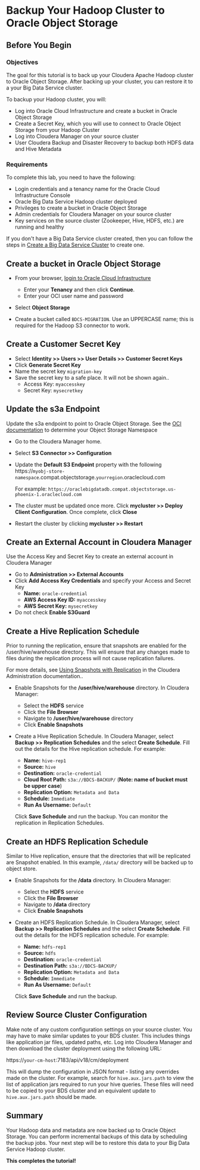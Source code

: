 # Backup Your Hadoop Cluster to Oracle Object Storage

## Before You Begin

### Objectives
The goal for this tutorial is to back up your Cloudera Apache Hadoop cluster to Oracle Object Storage.  After backing up your cluster, you can restore it to a your Big Data Service cluster.

To backup your Hadoop cluster, you will:
* Log into Oracle Cloud Infrastructure and create a bucket in Oracle Object Storage
* Create a Secret Key, which you will use to connect to Oracle Object Storage from your Hadoop Cluster
* Log into Cloudera Manager on your source cluster
* User Cloudera Backup and Disaster Recovery to backup both HDFS data and Hive Metadata

### Requirements

To complete this lab, you need to have the following:

* Login credentials and a tenancy name for the Oracle Cloud Infrastructure Console
* Oracle Big Data Service Hadoop cluster deployed 
* Privileges to create a bucket in Oracle Object Storage
* Admin credentials for Cloudera Manager on your source cluster
* Key services on the source cluster (Zookeeper, Hive, HDFS, etc.) are running and healthy

If you don't have a Big Data Service cluster created, then you can follow the steps in [Create a Big Data Service Cluster](../?create-cluster) to create one.

## Create a bucket in Oracle Object Storage

* From your browser, [login to Oracle Cloud Infrastructure](https://console.us-ashburn-1.oraclecloud.com/a/tenancy)
    * Enter your **Tenancy** and then click **Continue**.
    * Enter your OCI user name and password


* Select **Object Storage**

* Create a bucket called `BDCS-MIGRATION`.  Use an UPPERCASE name; this is required for the Hadoop S3 connector to work.

## Create a Customer Secret Key

* Select **Identity >> Users >> User Details >> Customer Secret Keys**
* Click **Generate Secret Key**
* Name the secret key `migration-key`
* Save the secret key to a safe place.  It will not be shown again..
    * Access Key: `myaccesskey`
    * Secret Key: `mysecretkey`

## Update the s3a Endpoint
Update the s3a endpoint to point to Oracle Object Storage.  See the [OCI documentation](https://docs.cloud.oracle.com/en-us/iaas/Content/Object/Tasks/understandingnamespaces.htm) to determine your Object Storage Namespace
* Go to the Cloudera Manager home.  
* Select **S3 Connector >> Configuration**
* Update the **Default S3 Endpoint** property with the following
    https://`myobj-store-namespace`.compat.objectstorage.`yourregion`.oraclecloud.com

    For example:
    `https://oraclebigdatadb.compat.objectstorage.us-phoenix-1.oraclecloud.com`
* The cluster must be updated once more.  Click **mycluster >> Deploy Client Configuration**.  Once complete, click **Close**
* Restart the cluster by clicking **mycluster >> Restart**

## Create an External Account in Cloudera Manager
Use the Access Key and Secret Key to create an external account in Cloudera Manager
* Go to **Administration >> External Accounts**
* Click **Add Access Key Credentials** and specify your Access and Secret Key
  * **Name:**  `oracle-credential`
  * **AWS Access Key ID:** `myaccesskey`
  * **AWS Secret Key:** `mysecretkey`
* Do not check **Enable S3Guard** 

## Create a Hive Replication Schedule
Prior to running the replication, ensure that snapshots are enabled for the /user/hive/warehouse directory.  This will ensure that any changes made to files during the replication process will not cause replication failures.

For more details, see [Using Snapshots with Replication](https://docs.cloudera.com/documentation/enterprise/5-15-x/topics/cm_bdr_snap_repl.html) in the Cloudera Administration documentation..

* Enable Snapshots for the **/user/hive/warehouse** directory.  In Cloudera Manager:
  * Select the **HDFS** service
  * Click the **File Browser**
  * Navigate to **/user/hive/warehouse** directory
  * Click **Enable Snapshots**

* Create a Hive Replication Schedule.  In Cloudera Manager, select **Backup >> Replication Schedules** and the select **Create Schedule**.  Fill out the details for the Hive replication schedule.  For example:

  * **Name:**  `hive-rep1`
  * **Source:** `hive`
  * **Destination:** `oracle-credential`
  * **Cloud Root Path:**  `s3a://BDCS-BACKUP/`   (**Note: name of bucket must be upper case**)
  * **Replication Option:**  `Metadata and Data`
  * **Schedule:** `Immediate`
  * **Run As Username:** `Default`
  
  Click **Save Schedule** and run the backup.  You can monitor the replication in Replication Schedules.

## Create an HDFS Replication Schedule
Similar to Hive replication, ensure that the directories that will be replicated are Snapshot enabled.  In this example, `/data/` directory will be backed up to object store.
* Enable Snapshots for the **/data** directory.  In Cloudera Manager:
  * Select the **HDFS** service
  * Click the **File Browser**
  * Navigate to **/data** directory
  * Click **Enable Snapshots**

* Create an HDFS Replication Schedule.  In Cloudera Manager, select **Backup >> Replication Schedules** and the select **Create Schedule**.  Fill out the details for the HDFS replication schedule.  For example:

  * **Name:**  `hdfs-rep1`
  * **Source:** `hdfs`
  * **Destination:** `oracle-credential`
  * **Destination Path:**  `s3a://BDCS-BACKUP/`
  * **Replication Option:**  `Metadata and Data`
  * **Schedule:** `Immediate`
  * **Run As Username:** `Default`
  
  Click **Save Schedule** and run the backup.

## Review Source Cluster Configuration
Make note of any custom configuration settings on your source cluster.  You may have to make similar updates to your BDS cluster.  This includes things like application jar files, updated paths, etc.  Log into Cloudera Manager and then download the cluster deployment using the following URL:
    
https://`your-cm-host`:7183/api/v18/cm/deployment

This will dump the configuration in JSON format - listing any overrides made on the cluster.  For example, search for `hive.aux.jars.path` to view the list of application jars required to run your hive queries.  These files will need to be copied to your BDS cluster and an equivalent update to `hive.aux.jars.path` should be made.
  

## Summary
Your Hadoop data and metadata are now backed up to Oracle Object Storage.  You can perform incremental backups of this data by scheduling the backup jobs.  Your next step will be to restore this data to your Big Data Service Hadoop cluster.

**This completes the tutorial!**

